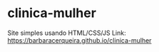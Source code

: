 # clinica-mulher
Site simples usando HTML/CSS/JS
Link: https://barbaracerqueira.github.io/clinica-mulher
